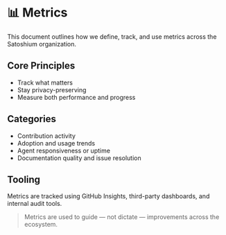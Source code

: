 # 📊 Metrics

This document outlines how we define, track, and use metrics across the Satoshium organization.

## Core Principles
- Track what matters
- Stay privacy-preserving
- Measure both performance and progress

## Categories
- Contribution activity
- Adoption and usage trends
- Agent responsiveness or uptime
- Documentation quality and issue resolution

## Tooling
Metrics are tracked using GitHub Insights, third-party dashboards, and internal audit tools.

> Metrics are used to guide — not dictate — improvements across the ecosystem.
